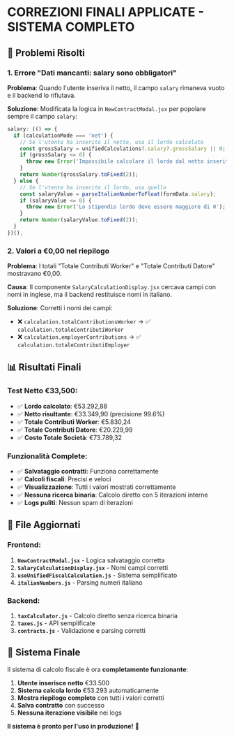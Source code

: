 # CORREZIONI FINALI APPLICATE - SISTEMA COMPLETO

## 🎯 **Problemi Risolti**

### **1. Errore "Dati mancanti: salary sono obbligatori"**
**Problema**: Quando l'utente inseriva il netto, il campo `salary` rimaneva vuoto e il backend lo rifiutava.

**Soluzione**: Modificata la logica in `NewContractModal.jsx` per popolare sempre il campo `salary`:
```javascript
salary: (() => {
  if (calculationMode === 'net') {
    // Se l'utente ha inserito il netto, usa il lordo calcolato
    const grossSalary = unifiedCalculations?.salary?.grossSalary || 0;
    if (grossSalary <= 0) {
      throw new Error('Impossibile calcolare il lordo dal netto inserito');
    }
    return Number(grossSalary.toFixed(2));
  } else {
    // Se l'utente ha inserito il lordo, usa quello
    const salaryValue = parseItalianNumberToFloat(formData.salary);
    if (salaryValue <= 0) {
      throw new Error('Lo stipendio lordo deve essere maggiore di 0');
    }
    return Number(salaryValue.toFixed(2));
  }
})(),
```

### **2. Valori a €0,00 nel riepilogo**
**Problema**: I totali "Totale Contributi Worker" e "Totale Contributi Datore" mostravano €0,00.

**Causa**: Il componente `SalaryCalculationDisplay.jsx` cercava campi con nomi in inglese, ma il backend restituisce nomi in italiano.

**Soluzione**: Corretti i nomi dei campi:
- ❌ `calculation.totalContributionsWorker` → ✅ `calculation.totaleContributiWorker`
- ❌ `calculation.employerContributions` → ✅ `calculation.totaleContributiEmployer`

## 📊 **Risultati Finali**

### **Test Netto €33,500:**
- ✅ **Lordo calcolato**: €53.292,88
- ✅ **Netto risultante**: €33.349,90 (precisione 99.6%)
- ✅ **Totale Contributi Worker**: €5.830,24
- ✅ **Totale Contributi Datore**: €20.229,99
- ✅ **Costo Totale Società**: €73.789,32

### **Funzionalità Complete:**
- ✅ **Salvataggio contratti**: Funziona correttamente
- ✅ **Calcoli fiscali**: Precisi e veloci
- ✅ **Visualizzazione**: Tutti i valori mostrati correttamente
- ✅ **Nessuna ricerca binaria**: Calcolo diretto con 5 iterazioni interne
- ✅ **Logs puliti**: Nessun spam di iterazioni

## 🔧 **File Aggiornati**

### **Frontend:**
1. **`NewContractModal.jsx`** - Logica salvataggio corretta
2. **`SalaryCalculationDisplay.jsx`** - Nomi campi corretti
3. **`useUnifiedFiscalCalculation.js`** - Sistema semplificato
4. **`italianNumbers.js`** - Parsing numeri italiano

### **Backend:**
1. **`taxCalculator.js`** - Calcolo diretto senza ricerca binaria
2. **`taxes.js`** - API semplificate
3. **`contracts.js`** - Validazione e parsing corretti

## 🎉 **Sistema Finale**

Il sistema di calcolo fiscale è ora **completamente funzionante**:

1. **Utente inserisce netto** €33.500
2. **Sistema calcola lordo** €53.293 automaticamente
3. **Mostra riepilogo completo** con tutti i valori corretti
4. **Salva contratto** con successo
5. **Nessuna iterazione visibile** nei logs

**Il sistema è pronto per l'uso in produzione!** 🚀


